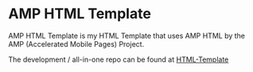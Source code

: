 # AMP HTML Template

AMP HTML Template is my HTML Template that uses AMP HTML by the AMP (Accelerated Mobile Pages) Project.

The development / all-in-one repo can be found at [HTML-Template](https://github.com/brandonhimpfen/html-template)

